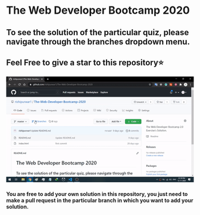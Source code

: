 # The Web Developer Bootcamp 2020
## To see the solution of the particular quiz, please navigate through the branches dropdown menu.
## Feel Free to give a star to this repository⭐
![video guide](demo.gif)

#### You are free to add your own solution in this repository, you just need to make a pull request in the particular branch in which you want to add your solution.
